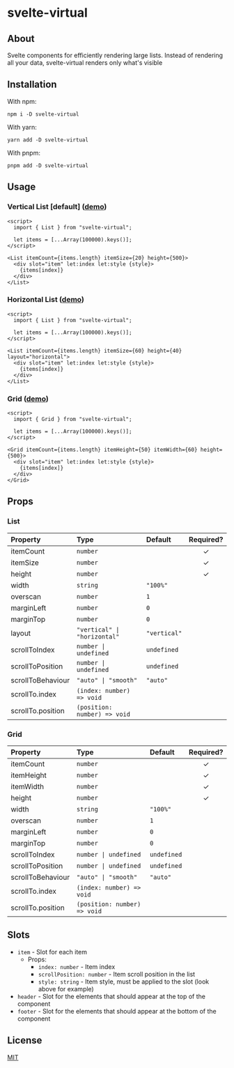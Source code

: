 # svelte-virtual

## About

Svelte components for efficiently rendering large lists. Instead of rendering all your data, svelte-virtual renders only what's visible

## Installation

With npm:

```
npm i -D svelte-virtual
```

With yarn:

```
yarn add -D svelte-virtual
```

With pnpm:

```
pnpm add -D svelte-virtual
```

## Usage

### Vertical List [default] ([demo](https://svelte.dev/repl/70b159e914024f869180c28b8e7eb92d?version=3.49.0))

```svelte
<script>
  import { List } from "svelte-virtual";

  let items = [...Array(100000).keys()];
</script>

<List itemCount={items.length} itemSize={20} height={500}>
  <div slot="item" let:index let:style {style}>
    {items[index]}
  </div>
</List>
```

### Horizontal List ([demo](https://svelte.dev/repl/160a5bf2e2a8484c8ffd03b219f5eb27?version=3.49.0))

```svelte
<script>
  import { List } from "svelte-virtual";

  let items = [...Array(100000).keys()];
</script>

<List itemCount={items.length} itemSize={60} height={40} layout="horizontal">
  <div slot="item" let:index let:style {style}>
    {items[index]}
  </div>
</List>
```

### Grid ([demo](https://svelte.dev/repl/8e2b877da06c4532ae50482236abbcac?version=3.49.0))

```svelte
<script>
  import { Grid } from "svelte-virtual";

  let items = [...Array(100000).keys()];
</script>

<Grid itemCount={items.length} itemHeight={50} itemWidth={60} height={500}>
  <div slot="item" let:index let:style {style}>
    {items[index]}
  </div>
</Grid>
```

## Props

### List

| Property          | Type                         | Default      | Required? |
| :---------------- | :--------------------------- | :----------- | :-------: |
| itemCount         | `number`                     |              |     ✓     |
| itemSize          | `number`                     |              |     ✓     |
| height            | `number`                     |              |     ✓     |
| width             | `string`                     | `"100%"`     |           |
| overscan          | `number`                     | `1`          |           |
| marginLeft        | `number`                     | `0`          |           |
| marginTop         | `number`                     | `0`          |           |
| layout            | `"vertical" \| "horizontal"` | `"vertical"` |           |
| scrollToIndex     | `number \| undefined`        | `undefined`  |           |
| scrollToPosition  | `number \| undefined`        | `undefined`  |           |
| scrollToBehaviour | `"auto" \| "smooth"`         | `"auto"`     |           |
| scrollTo.index    | `(index: number) => void`    |              |           |
| scrollTo.position | `(position: number) => void` |              |           |

### Grid

| Property          | Type                         | Default     | Required? |
| :---------------- | :--------------------------- | :---------- | :-------: |
| itemCount         | `number`                     |             |     ✓     |
| itemHeight        | `number`                     |             |     ✓     |
| itemWidth         | `number`                     |             |     ✓     |
| height            | `number`                     |             |     ✓     |
| width             | `string`                     | `"100%"`    |           |
| overscan          | `number`                     | `1`         |           |
| marginLeft        | `number`                     | `0`         |           |
| marginTop         | `number`                     | `0`         |           |
| scrollToIndex     | `number \| undefined`        | `undefined` |           |
| scrollToPosition  | `number \| undefined`        | `undefined` |           |
| scrollToBehaviour | `"auto" \| "smooth"`         | `"auto"`    |           |
| scrollTo.index    | `(index: number) => void`    |             |           |
| scrollTo.position | `(position: number) => void` |             |           |

## Slots

-   `item` - Slot for each item
    -   Props:
        -   `index: number` - Item index
        -   `scrollPosition: number` - Item scroll position in the list
        -   `style: string` - Item style, must be applied to the slot (look above for example)
-   `header` - Slot for the elements that should appear at the top of the component
-   `footer` - Slot for the elements that should appear at the bottom of the component

## License

[MIT](./LICENSE)
